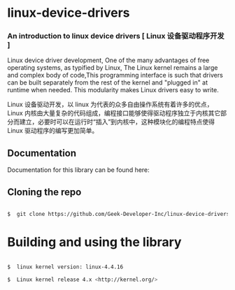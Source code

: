 # linux-device-drivers

### An introduction to linux device drivers [ Linux 设备驱动程序开发 ]

Linux device driver development, One of the many advantages of free operating systems, as typified by Linux, The Linux kernel remains a
large and complex body of code,This programming interface is such that drivers can be built separately from the rest of the kernel and "plugged in" at runtime when needed. This modularity makes Linux drivers easy to write.

Linux 设备驱动开发，以 linux 为代表的众多自由操作系统有着许多的优点，Linux 内核由大量复杂的代码组成，编程接口能够使得驱动程序独立于内核其它部分而建立，必要时可以在运行时“插入”到内核中，这种模块化的编程特点使得 Linux 驱动程序的编写更加简单。


## Documentation

Documentation for this library can be found here: 


## Cloning the repo

```bash

$  git clone https://github.com/Geek-Developer-Inc/linux-device-drivers.git

```

# Building and using the library

```bash

$  linux kernel version: linux-4.4.16

$  Linux kernel release 4.x <http://kernel.org/>

```